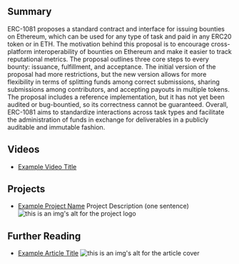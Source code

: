 ## Summary

ERC-1081 proposes a standard contract and interface for issuing bounties on Ethereum, which can be used for any type of task and paid in any ERC20 token or in ETH. The motivation behind this proposal is to encourage cross-platform interoperability of bounties on Ethereum and make it easier to track reputational metrics. The proposal outlines three core steps to every bounty: issuance, fulfillment, and acceptance. The initial version of the proposal had more restrictions, but the new version allows for more flexibility in terms of splitting funds among correct submissions, sharing submissions among contributors, and accepting payouts in multiple tokens. The proposal includes a reference implementation, but it has not yet been audited or bug-bountied, so its correctness cannot be guaranteed. Overall, ERC-1081 aims to standardize interactions across task types and facilitate the administration of funds in exchange for deliverables in a publicly auditable and immutable fashion.

## Videos

- [Example Video Title](https://www.youtube.com/watch?v=TDGq4aeevgY)

## Projects

- [Example Project Name](https://xxxx.xxx/xxxxx) Project Description (one sentence) ![this is an img's alt for the project logo](https://xxxx.xxx/project-logo.xxx)

## Further Reading

- [Example Article Title](https://xxxx.xxx/xxxxx) ![this is an img's alt for the article cover](https://xxxx.xxx/article-cover.xxx)
